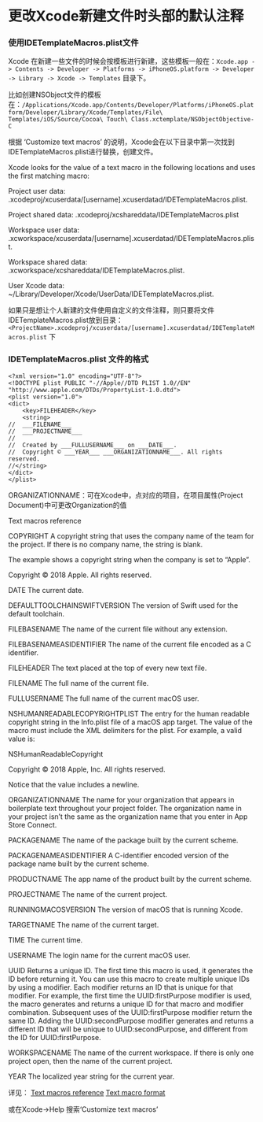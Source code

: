 
# 更改Xcode新建文件时头部的默认注释

### 使用IDETemplateMacros.plist文件
Xcode 在新建一些文件的时候会按模板进行新建，这些模板一般在：`Xcode.app -> Contents -> Developer -> Platforms -> iPhoneOS.platform -> Developer -> Library -> Xcode -> Templates` 目录下。

比如创建NSObject文件的模板在：`/Applications/Xcode.app/Contents/Developer/Platforms/iPhoneOS.platform/Developer/Library/Xcode/Templates/File\ Templates/iOS/Source/Cocoa\ Touch\ Class.xctemplate/NSObjectObjective-C`

根据 ‘Customize text macros’ 的说明，Xcode会在以下目录中第一次找到IDETemplateMacros.plist进行替换，创建文件。

Xcode looks for the value of a text macro in the following locations and uses the first matching macro:

Project user data: <ProjectName>.xcodeproj/xcuserdata/[username].xcuserdatad/IDETemplateMacros.plist.

Project shared data: <ProjectName>.xcodeproj/xcshareddata/IDETemplateMacros.plist

Workspace user data: <WorkspaceName>.xcworkspace/xcuserdata/[username].xcuserdatad/IDETemplateMacros.plist.

Workspace shared data: <WorkspaceName>.xcworkspace/xcshareddata/IDETemplateMacros.plist.

User Xcode data: ~/Library/Developer/Xcode/UserData/IDETemplateMacros.plist.

如果只是想让个人新建的文件使用自定义的文件注释，则只要将文件IDETemplateMacros.plist放到目录： `<ProjectName>.xcodeproj/xcuserdata/[username].xcuserdatad/IDETemplateMacros.plist` 下

### IDETemplateMacros.plist 文件的格式


```
<?xml version="1.0" encoding="UTF-8"?>
<!DOCTYPE plist PUBLIC "-//Apple//DTD PLIST 1.0//EN" "http://www.apple.com/DTDs/PropertyList-1.0.dtd">
<plist version="1.0">
<dict>
	<key>FILEHEADER</key>
	<string>
//  ___FILENAME___
//  ___PROJECTNAME___
//
//  Created by ___FULLUSERNAME___ on ___DATE___.
//  Copyright © ___YEAR___ ___ORGANIZATIONNAME___. All rights reserved.
//</string>
</dict>
</plist>
```

ORGANIZATIONNAME：可在Xcode中，点对应的项目，在项目属性(Project Document)中可更改Organization的值


Text macros reference

COPYRIGHT
A copyright string that uses the company name of the team for the project. If there is no company name, the string is blank.

The example shows a copyright string when the company is set to “Apple”.

Copyright © 2018 Apple. All rights reserved.

DATE
The current date.

DEFAULTTOOLCHAINSWIFTVERSION
The version of Swift used for the default toolchain.

FILEBASENAME
The name of the current file without any extension.

FILEBASENAMEASIDENTIFIER
The name of the current file encoded as a C identifier.

FILEHEADER
The text placed at the top of every new text file.

FILENAME
The full name of the current file.

FULLUSERNAME
The full name of the current macOS user.

NSHUMANREADABLECOPYRIGHTPLIST
The entry for the human readable copyright string in the Info.plist file of a macOS app target. The value of the macro must include the XML delimiters for the plist. For example, a valid value is:

<key>NSHumanReadableCopyright</key>

<string>Copyright © 2018 Apple, Inc. All rights reserved.</string>

   

Notice that the value includes a newline.

ORGANIZATIONNAME
The name for your organization that appears in boilerplate text throughout your project folder. The organization name in your project isn’t the same as the organization name that you enter in App Store Connect.

PACKAGENAME
The name of the package built by the current scheme.

PACKAGENAMEASIDENTIFIER
A C-identifier encoded version of the package name built by the current scheme.

PRODUCTNAME
The app name of the product built by the current scheme.

PROJECTNAME
The name of the current project.

RUNNINGMACOSVERSION
The version of macOS that is running Xcode.

TARGETNAME
The name of the current target.

TIME
The current time.

USERNAME
The login name for the current macOS user.

UUID
Returns a unique ID. The first time this macro is used, it generates the ID before returning it. You can use this macro to create multiple unique IDs by using a modifier. Each modifier returns an ID that is unique for that modifier. For example, the first time the UUID:firstPurpose modifier is used, the macro generates and returns a unique ID for that macro and modifier combination. Subsequent uses of the UUID:firstPurpose modifier return the same ID. Adding the UUID:secondPurpose modifier generates and returns a different ID that will be unique to UUID:secondPurpose, and different from the ID for UUID:firstPurpose.

WORKSPACENAME
The name of the current workspace. If there is only one project open, then the name of the current project.

YEAR
The localized year string for the current year.

详见：
[Text macros reference](https://help.apple.com/xcode/mac/current/#/dev7fe737ce0)
[Text macro format](https://help.apple.com/xcode/mac/current/#/devc8a500cb9)

或在Xcode->Help 搜索‘Customize text macros’


